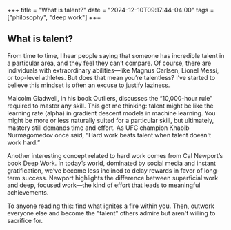 +++
title = "What is talent?"
date = "2024-12-10T09:17:44-04:00"
tags = ["philosophy", "deep work"]
+++

## What is talent?

From time to time, I hear people saying that someone has incredible talent in a particular area, and they feel they can’t compare. Of course, there are individuals with extraordinary abilities—like Magnus Carlsen, Lionel Messi, or top-level athletes. But does that mean you’re talentless? I’ve started to believe this mindset is often an excuse to justify laziness.

Malcolm Gladwell, in his book Outliers, discusses the “10,000-hour rule” required to master any skill. This got me thinking: talent might be like the learning rate (alpha) in gradient descent models in machine learning. You might be more or less naturally suited for a particular skill, but ultimately, mastery still demands time and effort. As UFC champion Khabib Nurmagomedov once said, “Hard work beats talent when talent doesn't work hard.”

Another interesting concept related to hard work comes from Cal Newport’s book Deep Work. In today’s world, dominated by social media and instant gratification, we’ve become less inclined to delay rewards in favor of long-term success. Newport highlights the difference between superficial work and deep, focused work—the kind of effort that leads to meaningful achievements.

To anyone reading this: find what ignites a fire within you. Then, outwork everyone else and become the "talent" others admire but aren't willing to sacrifice for.
